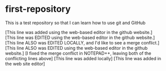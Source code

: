 first-repository
================

This is a test repository so that I can learn how to use git and GitHub

[This line was added using the web-based editor in the github website.]
[This line was EDITED using the web-based editor in the github website.]
[This line ALSO was EDITED LOCALLY, and I'd like to see a merge conflict.]
[This line ALSO was EDITED using the web-based editor in the github website.]
[I fixed the merge conflict in NOTEPAD++, leaving both of the conflicting lines above] 
[This line was added locally]
[This line was added in the web site editor]